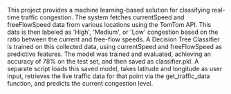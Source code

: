 This project provides a machine learning-based solution for classifying real-time traffic congestion. The system fetches currentSpeed and freeFlowSpeed data from various locations using the TomTom API. This data is then labeled as 'High', 'Medium', or 'Low' congestion based on the ratio between the current and free-flow speeds. A Decision Tree Classifier is trained on this collected data, using currentSpeed and freeFlowSpeed as predictive features. The model was trained and evaluated, achieving an accuracy of 78% on the test set, and then saved as classifier.pkl. A separate script loads this saved model, takes latitude and longitude as user input, retrieves the live traffic data for that point via the get_traffic_data function, and predicts the current congestion level. 
